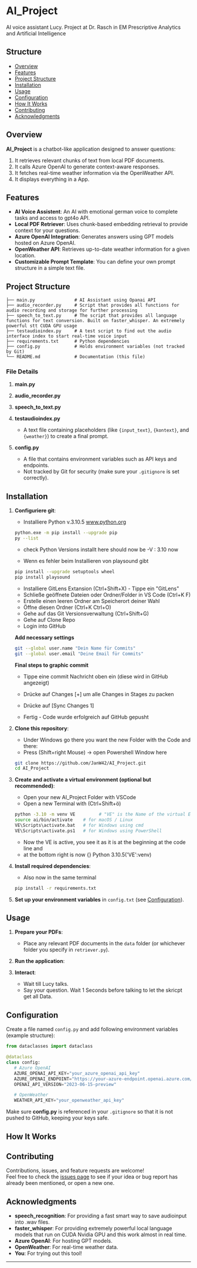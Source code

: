 # AI_Project

AI voice assistant Lucy. Project at Dr. Rasch in EM Prescriptive Analytics and Artificial Intelligence

## Structure
- [Overview](#overview)
- [Features](#features)
- [Project Structure](#project-structure)
- [Installation](#installation)
- [Usage](#usage)
- [Configuration](#configuration)
- [How It Works](#how-it-works)
- [Contributing](#contributing)
- [Acknowledgments](#acknowledgments)

## Overview

**AI_Project** is a chatbot-like application designed to answer questions:
1. It retrieves relevant chunks of text from local PDF documents.
2. It calls Azure OpenAI to generate context-aware responses.
3. It fetches real-time weather information via the OpenWeather API.
4. It displays everything in a App.

## Features

- **AI Voice Assistent**: An AI with emotional german voice to complete tasks and access to gpt4o API.
- **Local PDF Retriever**: Uses chunk-based embedding retrieval to provide context for your questions.
- **Azure OpenAI Integration**: Generates answers using GPT models hosted on Azure OpenAI.
- **OpenWeather API**: Retrieves up-to-date weather information for a given location.
- **Customizable Prompt Template**: You can define your own prompt structure in a simple text file.

## Project Structure

```plaintext
├── main.py               # AI Assistant using Opanai API
├── audio_recorder.py     # Script that provides all functions for audio recording and storage for further processing
├── speech_to_text.py     # The script that provides all language functions for text conversion. Built on faster_whisper. An extremely powerful stt CUDA GPU usage
├── testaudioindex.py     # A test script to find out the audio interface index to start real-time voice input
├── requirements.txt      # Python dependencies
├── config.py             # Holds environment variables (not tracked by Git)
└── README.md             # Documentation (this file)
```

### File Details

1. **main.py**  
  
2. **audio_recorder.py**  

3. **speech_to_text.py**  

4. **testaudioindex.py**  
   - A text file containing placeholders (like `{input_text}`, `{kontext}`, and `{weather}`) to create a final prompt.

5. **config.py**  
   - A file that contains environment variables such as API keys and endpoints.  
   - Not tracked by Git for security (make sure your `.gitignore` is set correctly).

## Installation
1. **Configuriere git**:
   - Installiere Python v.3.10.5 www.python.org
   ```bash
   python.exe -m pip install --upgrade pip
   py --list
   ```
   - check Python Versions installt here should now be -V : 3.10 now
 

   - Wenn es fehler beim Installieren von playsound gibt
   ```bash
   pip install --upgrade setuptools wheel
   pip install playsound
   ```

   - Installiere GitLens Extansion (Ctrl+Shift+X) - Tippe ein "GitLens"
   - Schließe geöffnete Dateien oder Ordner/Folder in VS Code (Ctrl+K F)
   - Erstelle einen leeren Ordner am Speicherort deiner Wahl
   - Öffne diesen Ordner (Ctrl+K Ctrl+O)
   - Gehe auf das Git Versionsverwaltung (Ctrl+Shift+G)
   - Gehe auf Clone Repo
   - Login into GitHub

   **Add necessary settings**
   ```bash
   git --global user.name "Dein Name für Commits"
   git --global user.email "Deine Email für Commits"
   ```
   **Final steps to graphic commit**
   - Tippe eine commit Nachricht oben ein (diese wird in GitHub angezeigt)
   - Drücke auf Changes [+] um alle Changes in Stages zu packen
   - Drücke auf [Sync Changes 1]
   
   - Fertig - Code wurde erfolgreich auf GitHub gepusht

2. **Clone this repository**:
   - Under Windows go there you want the new Folder with the Code and there:
   - Press (Shift+right Mouse) -> open Powershell Window here


    ```bash
    git clone https://github.com/JanW42/AI_Project.git
    cd AI_Project
    ```

3. **Create and activate a virtual environment (optional but recommended)**:
   - Open your new AI_Project Folder with VSCode
   - Open a new Terminal with (Ctrl+Shift+ö)


    ```bash
    python -3.10 -m venv VE         # "VE" is the Name of the virtual Environment
    source ai/bin/activate    # for macOS / Linux
    VE\Scripts\activate.bat   # for Windows using cmd
    VE\Scripts\activate.ps1   # for Windows using PowerShell
    ```
   - Now the VE is active, you see it as it is at the beginning at the code line and
   - at the bottom right is now {} Python 3.10.5('VE':venv)
4. **Install required dependencies**:
   - Also now in the same terminal

    ```bash
    pip install -r requirements.txt
    ```

5. **Set up your environment variables** in `config.txt` (see [Configuration](#configuration)).

## Usage

1. **Prepare your PDFs**:  
   - Place any relevant PDF documents in the `data` folder (or whichever folder you specify in `retriever.py`).

2. **Run the application**:
   
3. **Interact**:  
   - Wait till Lucy talks.  
   - Say your question. Wait 1 Seconds before talking to let the skricpt get all Data.  

## Configuration

Create a file named `config.py` and add following environment variables (example structure):

```python
from dataclasses import dataclass

@dataclass
class config:
   # Azure OpenAI
   AZURE_OPENAI_API_KEY="your_azure_openai_api_key"
   AZURE_OPENAI_ENDPOINT="https://your-azure-endpoint.openai.azure.com/"
   OPENAI_API_VERSION="2023-06-15-preview"

   # OpenWeather
   WEATHER_API_KEY="your_openweather_api_key"
```

Make sure **config.py** is referenced in your `.gitignore` so that it is not pushed to GitHub, keeping your keys safe.

## How It Works

## Contributing

Contributions, issues, and feature requests are welcome!  
Feel free to check the [issues page](../../issues) to see if your idea or bug report has already been mentioned, or open a new one.

## Acknowledgments

- **speech_recognition**: For providing a fast smart way to save audioinput into .wav files.  
- **faster_whisper**:  For providing extremely powerful local language models that run on CUDA Nvidia GPU and this work almost in real time.
- **Azure OpenAI**: For hosting GPT models.  
- **OpenWeather**: For real-time weather data.  
- **You**: For trying out this tool!

---
